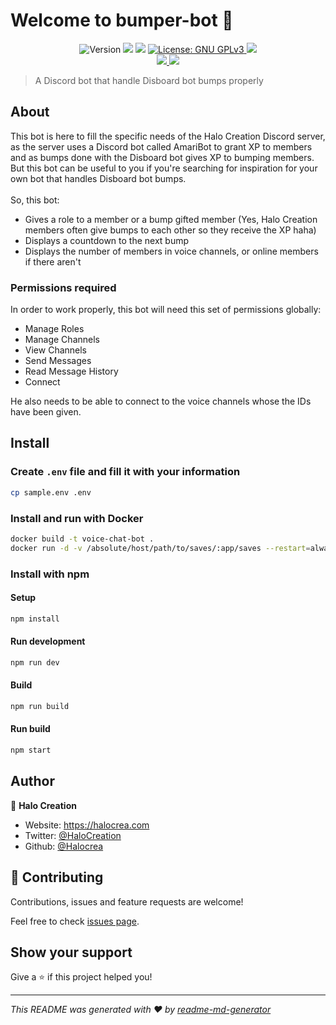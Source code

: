 # Welcome to bumper-bot 👋

<p align="center">
  <img alt="Version" src="https://img.shields.io/badge/version-0.1.1-blue.svg?cacheSeconds=2592000" />
  <img src="https://img.shields.io/badge/node-%3E%3D12.16.1-blue.svg" />
  <img src="https://img.shields.io/badge/yarn-%3E%3D1.19.1-blue.svg" />
  <a href="https://choosealicense.com/licenses/gpl-3.0/" target="_blank">
    <img alt="License: GNU GPLv3" src="https://img.shields.io/badge/License-GNU GPLv3-yellow.svg" />
  </a>
  <img src="https://img.shields.io/maintenance/yes/2020" />
  <br />
  <a href="https://discord.gg/74UAq84" target="_blank">
    <img src="https://img.shields.io/discord/443833089966342145?color=7289DA&label=Halo%20Cr%C3%A9ation&logo=Discord" />
  </a>
  <a href="https://twitter.com/HaloCreation" target="_blank">
    <img src="https://img.shields.io/twitter/follow/HaloCreation?color=%232da1f3&logo=Twitter&style=flat-square" />
  </a>
</p>

> A Discord bot that handle Disboard bot bumps properly

## About

This bot is here to fill the specific needs of the Halo Creation Discord server, as the server uses a Discord bot called AmariBot to grant XP to members and as bumps done with the Disboard bot gives XP to bumping members. But this bot can be useful to you if you're searching for inspiration for your own bot that handles Disboard bot bumps.<br/><br/>
So, this bot:

- Gives a role to a member or a bump gifted member (Yes, Halo Creation members often give bumps to each other so they receive the XP haha)
- Displays a countdown to the next bump
- Displays the number of members in voice channels, or online members if there aren't

### Permissions required

In order to work properly, this bot will need this set of permissions globally:

- Manage Roles
- Manage Channels
- View Channels
- Send Messages
- Read Message History
- Connect

He also needs to be able to connect to the voice channels whose the IDs have been given.

## Install

### Create `.env` file and fill it with your information

```sh
cp sample.env .env
```

### Install and run with Docker

```sh
docker build -t voice-chat-bot .
docker run -d -v /absolute/host/path/to/saves/:app/saves --restart=always --name=voice-chat-bot voice-chat-bot
```

### Install with npm

#### Setup

```sh
npm install
```

#### Run development

```sh
npm run dev
```

#### Build

```sh
npm run build
```

#### Run build

```sh
npm start
```

## Author

👤 **Halo Creation**

- Website: https://halocrea.com
- Twitter: [@HaloCreation](https://twitter.com/HaloCreation)
- Github: [@Halocrea](https://github.com/Halocrea)

## 🤝 Contributing

Contributions, issues and feature requests are welcome!

Feel free to check [issues page](https://github.com/Halocrea/bumper-bot/issues).

## Show your support

Give a ⭐️ if this project helped you!

---

_This README was generated with ❤️ by [readme-md-generator](https://github.com/kefranabg/readme-md-generator)_
